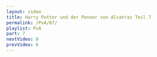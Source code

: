 ```yaml
---
layout: video
title: Harry Potter und der Penner von Alcatraz Teil 7
permalink: /PvA/07/
playlist: PvA
part: 7
nextVideo: 8
prevVideo: 6
---
```

